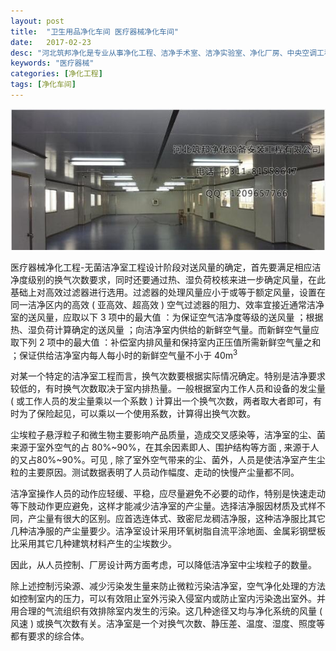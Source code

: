 ```yaml
---
layout: post
title:  "卫生用品净化车间 医疗器械净化车间"
date:   2017-02-23
desc: "河北筑邦净化是专业从事净化工程、洁净手术室、洁净实验室、净化厂房、中央空调工程设计、建设和技术改造的企业。"
keywords: "医疗器械"
categories: [净化工程]
tags: [净化车间]
---
```


![](/static/img/2017/02/2301.jpg)

医疗器械净化工程-无菌洁净室工程设计阶段对送风量的确定，首先要满足相应洁净度级别的换气次数要求，同时还要通过热、湿负荷校核来进一步确定风量，在此基础上对高效过滤器进行选用。过滤器的处理风量应小于或等于额定风量，设置在同一洁净区内的高效 ( 亚高效、超高效 ) 空气过滤器的阻力、效率宜接近通常洁净室的送风量，应取以下 3 项中的最大值 ：为保证空气洁净度等级的送风量 ；根据热、湿负荷计算确定的送风量 ；向洁净室内供给的新鲜空气量。而新鲜空气量应取下列 2 项中的最大值 ：补偿室内排风量和保持室内正压值所需新鲜空气量之和 ；保证供给洁净室内每人每小时的新鲜空气量不小于 40m<sup>3</sup>

对某一个特定的洁净室工程而言，换气次数要根据实际情况确定。特别是洁净要求较低的，有时换气次数取决于室内排热量。一般根据室内工作人员和设备的发尘量 ( 或工作人员的发尘量乘以一个系数 ) 计算出一个换气次数，两者取大者即可，有时为了保险起见，可以乘以一个使用系数，计算得出换气次数。

尘埃粒子悬浮粒子和微生物主要影响产品质量，造成交叉感染等，洁净室的尘、菌来源于室外空气的占 80%~90%，在其余因素即人、围护结构等方面 , 来源于人的又占80%~90%。可见 , 除了室外空气带来的尘、菌外，人员是使洁净室产生尘粒的主要原因。测试数据表明了人员动作幅度、走动的快慢产尘量都不同。

洁净室操作人员的动作应轻缓、平稳，应尽量避免不必要的动作，特别是快速走动等下肢动作更应避免，这样才能减少洁净室的产尘量。选择洁净服因材质及式样不同，产尘量有很大的区别。应首选连体式、致密尼龙稠洁净服，这种洁净服比其它几种洁净服的产尘量要少。洁净室设计采用环氧树脂自流平涂地面、金属彩钢壁板比采用其它几种建筑材料产生的尘埃数少。

因此，从人员控制、厂房设计两方面考虑，可以降低洁净室中尘埃粒子的数量。

除上述控制污染源、减少污染发生量来防止微粒污染洁净室，空气净化处理的方法如控制室内的压力，可以有效阻止室外污染入侵室内或防止室内污染逸出室外。并用合理的气流组织有效排除室内发生的污染。这几种途径又均与净化系统的风量 ( 风速 ) 或换气次数有关。洁净室是一个对换气次数、静压差、温度、湿度、照度等都有要求的综合体。
